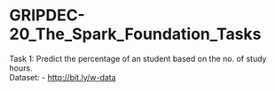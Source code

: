 # GRIPDEC-20_The_Spark_Foundation_Tasks
Task 1: Predict the percentage of an student based on the no. of study hours.</br>
Dataset: - http://bit.ly/w-data
